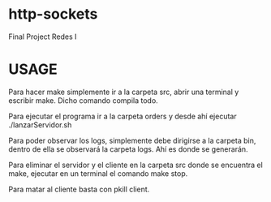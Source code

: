 # http-sockets
Final Project Redes I

# USAGE
Para hacer make simplemente ir a la carpeta src, abrir una terminal y escribir make. 
Dicho comando compila todo. 

Para ejecutar el programa ir a la carpeta orders y desde ahí ejecutar ./lanzarServidor.sh

Para poder observar los logs, simplemente debe dirigirse a la carpeta bin, dentro de ella se observará la carpeta logs. Ahí es donde se generarán.

Para eliminar el servidor y el cliente en la carpeta src donde se encuentra el make, ejecutar en un terminal el comando make stop.

Para matar al cliente basta con pkill client.
